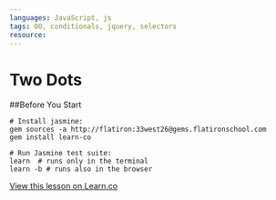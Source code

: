 ```yaml
---
languages: JavaScript, js
tags: OO, conditionals, jquery, selectors
resource: 
---
```


# Two Dots


##Before You Start
```shell
# Install jasmine:
gem sources -a http://flatiron:33west26@gems.flatironschool.com
gem install learn-co

# Run Jasmine test suite:
learn  # runs only in the terminal
learn -b # runs also in the browser
```

<a href='https://learn.co/lessons/two-dots' data-visibility='hidden'>View this lesson on Learn.co</a>
